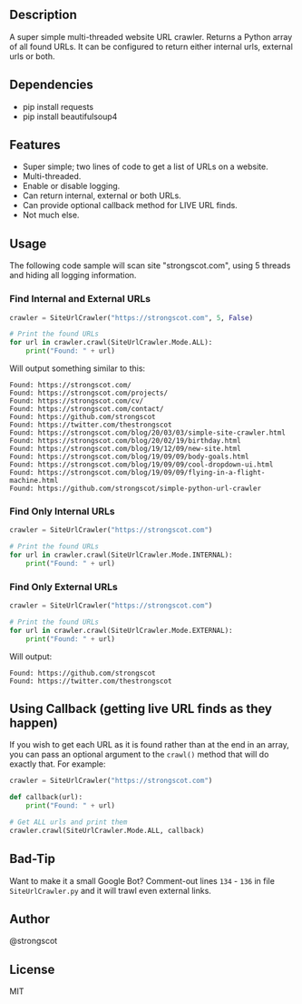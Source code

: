 ## Description

A super simple multi-threaded website URL crawler. Returns a Python array of all found URLs. It can be configured to
return either internal urls, external urls or both.

## Dependencies

- pip install requests
- pip install beautifulsoup4

## Features

- Super simple; two lines of code to get a list of URLs on a website.
- Multi-threaded.
- Enable or disable logging.
- Can return internal, external or both URLs.
- Can provide optional callback method for LIVE URL finds.
- Not much else.

## Usage

The following code sample will scan site "strongscot.com", using 5 threads and hiding all logging information.

### Find Internal and External URLs

```python
crawler = SiteUrlCrawler("https://strongscot.com", 5, False)

# Print the found URLs
for url in crawler.crawl(SiteUrlCrawler.Mode.ALL):
    print("Found: " + url)
```

Will output something similar to this:

```
Found: https://strongscot.com/
Found: https://strongscot.com/projects/
Found: https://strongscot.com/cv/
Found: https://strongscot.com/contact/
Found: https://github.com/strongscot
Found: https://twitter.com/thestrongscot
Found: https://strongscot.com/blog/20/03/03/simple-site-crawler.html
Found: https://strongscot.com/blog/20/02/19/birthday.html
Found: https://strongscot.com/blog/19/12/09/new-site.html
Found: https://strongscot.com/blog/19/09/09/body-goals.html
Found: https://strongscot.com/blog/19/09/09/cool-dropdown-ui.html
Found: https://strongscot.com/blog/19/09/09/flying-in-a-flight-machine.html
Found: https://github.com/strongscot/simple-python-url-crawler
```

### Find Only Internal URLs

```python
crawler = SiteUrlCrawler("https://strongscot.com")

# Print the found URLs
for url in crawler.crawl(SiteUrlCrawler.Mode.INTERNAL):
    print("Found: " + url)
```

### Find Only External URLs

```python
crawler = SiteUrlCrawler("https://strongscot.com")

# Print the found URLs
for url in crawler.crawl(SiteUrlCrawler.Mode.EXTERNAL):
    print("Found: " + url)
```

Will output:

```
Found: https://github.com/strongscot
Found: https://twitter.com/thestrongscot
```

## Using Callback (getting live URL finds as they happen)

If you wish to get each URL as it is found rather than at the end in an array, you can pass an optional argument to the
``crawl()`` method that will do exactly that. For example:

```python
crawler = SiteUrlCrawler("https://strongscot.com")

def callback(url):
    print("Found: " + url)

# Get ALL urls and print them
crawler.crawl(SiteUrlCrawler.Mode.ALL, callback)
```

## Bad-Tip

Want to make it a small Google Bot? Comment-out lines ``134`` - ``136`` in file ``SiteUrlCrawler.py`` and it will trawl even external links.

## Author

@strongscot

## License

MIT
